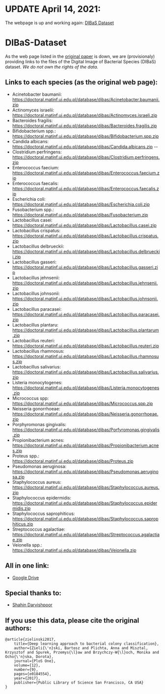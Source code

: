 # UPDATE April 14, 2021:
The webpage is up and working again: [DIBaS Dataset](http://misztal.edu.pl/software/databases/dibas/)

# DIBaS-Dataset
As the web page listed in the [original paper](https://journals.plos.org/plosone/article?id=10.1371/journal.pone.0184554) is down, we are (provisionaly) providing links to the files of the Digital Image of Bacterial Species (DIBaS) dataset. *We do not own the rights of the data.*

## Links to each species (as the original web page):

- Acinetobacter baumanii: https://doctoral.matinf.uj.edu.pl/database/dibas/Acinetobacter.baumanii.zip
- Actinomyces israelii: https://doctoral.matinf.uj.edu.pl/database/dibas/Actinomyces.israeli.zip
- Bacteroides fragilis: https://doctoral.matinf.uj.edu.pl/database/dibas/Bacteroides.fragilis.zip
- Bifidobacterium spp.: https://doctoral.matinf.uj.edu.pl/database/dibas/Bifidobacterium.spp.zip
- Candida albicans: https://doctoral.matinf.uj.edu.pl/database/dibas/Candida.albicans.zip -- 
- Clostridium perfringens: https://doctoral.matinf.uj.edu.pl/database/dibas/Clostridium.perfringens.zip
- Enterococcus faecium: https://doctoral.matinf.uj.edu.pl/database/dibas/Enterococcus.faecium.zip
- Enterococcus faecalis: https://doctoral.matinf.uj.edu.pl/database/dibas/Enterococcus.faecalis.zip
- Escherichia coli: https://doctoral.matinf.uj.edu.pl/database/dibas/Escherichia.coli.zip
- Fusobacterium spp.: https://doctoral.matinf.uj.edu.pl/database/dibas/Fusobacterium.zip
- Lactobacillus casei: https://doctoral.matinf.uj.edu.pl/database/dibas/Lactobacillus.casei.zip
- Lactobacillus crispatus: https://doctoral.matinf.uj.edu.pl/database/dibas/Lactobacillus.crispatus.zip 
- Lactobacillus delbrueckii: https://doctoral.matinf.uj.edu.pl/database/dibas/Lactobacillus.delbrueckii.zip
- Lactobacillus gasseri: https://doctoral.matinf.uj.edu.pl/database/dibas/Lactobacillus.gasseri.zip
- Lactobacillus jehnsenii: https://doctoral.matinf.uj.edu.pl/database/dibas/Lactobacillus.jehnsenii.zip
- Lactobacillus johnsonii: https://doctoral.matinf.uj.edu.pl/database/dibas/Lactobacillus.johnsonii.zip
- Lactobacillus paracasei: https://doctoral.matinf.uj.edu.pl/database/dibas/Lactobacillus.paracasei.zip
- Lactobacillus plantaru: https://doctoral.matinf.uj.edu.pl/database/dibas/Lactobacillus.plantarum.zip
- Lactobacillus reuteri: https://doctoral.matinf.uj.edu.pl/database/dibas/Lactobacillus.reuteri.zip
- Lactobacillus rhamnosus: https://doctoral.matinf.uj.edu.pl/database/dibas/Lactobacillus.rhamnosus.zip
- Lactobacillus salivarius: https://doctoral.matinf.uj.edu.pl/database/dibas/Lactobacillus.salivarius.zip
- Listeria monocytogenes: https://doctoral.matinf.uj.edu.pl/database/dibas/Listeria.monocytogenes.zip
- Micrococcus spp: https://doctoral.matinf.uj.edu.pl/database/dibas/Micrococcus.spp.zip
- Neisseria gonorrhoeae: https://doctoral.matinf.uj.edu.pl/database/dibas/Neisseria.gonorrhoeae.zip
- Porphyromonas gingivalis: https://doctoral.matinf.uj.edu.pl/database/dibas/Porfyromonas.gingivalis.zip
- Propionibacterium acnes: https://doctoral.matinf.uj.edu.pl/database/dibas/Propionibacterium.acnes.zip
- Proteus spp.: https://doctoral.matinf.uj.edu.pl/database/dibas/Proteus.zip
- Pseudomonas aeruginosa: https://doctoral.matinf.uj.edu.pl/database/dibas/Pseudomonas.aeruginosa.zip
- Staphylococcus aureus: https://doctoral.matinf.uj.edu.pl/database/dibas/Staphylococcus.aureus.zip
- Staphylococcus epidermidis: https://doctoral.matinf.uj.edu.pl/database/dibas/Staphylococcus.epidermidis.zip
- Staphylococcus saprophiticus: https://doctoral.matinf.uj.edu.pl/database/dibas/Staphylococcus.saprophiticus.zip
- Streptococcus agalactiae: https://doctoral.matinf.uj.edu.pl/database/dibas/Streptococcus.agalactiae.zip
- Veionella spp.: https://doctoral.matinf.uj.edu.pl/database/dibas/Veionella.zip

## All in one link:

- [Google Drive](https://drive.google.com/file/d/1wCNmQMA3pdHeU1rTrHeLehqIYZ2rF_uy/view?usp=sharing)

## Special thanks to:

- [Shahin Darvishpoor](https://www.researchgate.net/post/Does_anyone_have_a_copy_of_the_DIBaS_dataset)

## If you use this data, please cite the original authors:
```
@article{zielinski2017,
	title={Deep learning approach to bacterial colony classification},
	author={Zieli{\'n}ski, Bartosz and Plichta, Anna and Misztal, Krzysztof and Spurek, Przemys{\l}aw and Brzychczy-W{\l}och, Monika and Ocho{\'n}ska, Dorota},
	journal={PloS One},
	volume={12},
	number={9},
	pages={e0184554},
	year={2017},
	publisher={Public Library of Science San Francisco, CA USA}
}
```
